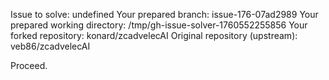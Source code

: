 Issue to solve: undefined
Your prepared branch: issue-176-07ad2989
Your prepared working directory: /tmp/gh-issue-solver-1760552255856
Your forked repository: konard/zcadvelecAI
Original repository (upstream): veb86/zcadvelecAI

Proceed.